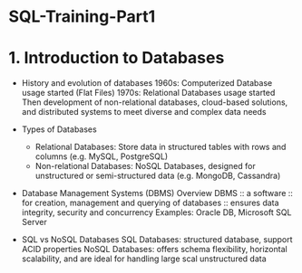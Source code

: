 # SQL-Training-Part1

# 1. Introduction to Databases
* History and evolution of databases
  1960s: Computerized Database usage started (Flat Files)
  1970s: Relational Databases usage started
  Then development of non-relational databases, cloud-based solutions, and distributed systems to meet diverse and complex data needs
  
* Types of Databases
  - Relational Databases: Store data in structured tables with rows and columns (e.g. MySQL, PostgreSQL)
  - Non-relational Databases: NoSQL Databases, designed for unstructured or semi-structured data (e.g. MongoDB, Cassandra)
 
* Database Management Systems (DBMS) Overview
  DBMS :: a software :: for creation, management and querying of databases :: ensures data integrity, security and concurrency
  Examples: Oracle DB, Microsoft SQL Server

* SQL vs NoSQL Databases
  SQL Databases: structured database, support ACID properties
  NoSQL Databases: offers schema flexibility, horizontal scalability, and are ideal for handling large scal unstructured data
